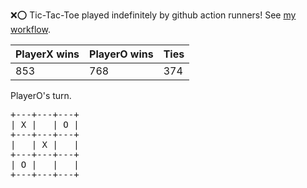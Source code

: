 :x::o: Tic-Tac-Toe played indefinitely by github action runners! See [my workflow](.github/workflows/play.yaml).

|PlayerX wins|PlayerO wins|Ties|
|-|-|-|
|853|768|374|

PlayerO's turn.

<pre>
+---+---+---+
| X |   | O |
+---+---+---+
|   | X |   |
+---+---+---+
| O |   |   |
+---+---+---+
</pre>